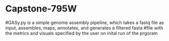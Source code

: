 # Capstone-795W

#GASy.py is a simple genome assembly pipeline, which takes a fastq file as input, assembles, maps, annotates, and generates a filtered fasta
#file with the metrics and visuals specified by the user on inital run of the prgoram
